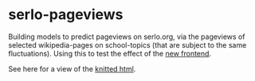 # serlo-pageviews

Building models to predict pageviews on serlo.org, via the pageviews of selected wikipedia-pages on school-topics (that are subject to the same fluctuations). Using this to test the effect of the [new frontend](https://github.com/serlo/frontend).

See here for a view of the [knitted html](https://htmlpreview.github.io/?https://github.com/jakobwes/serlo-pageviews/blob/main/Analysis.html).

